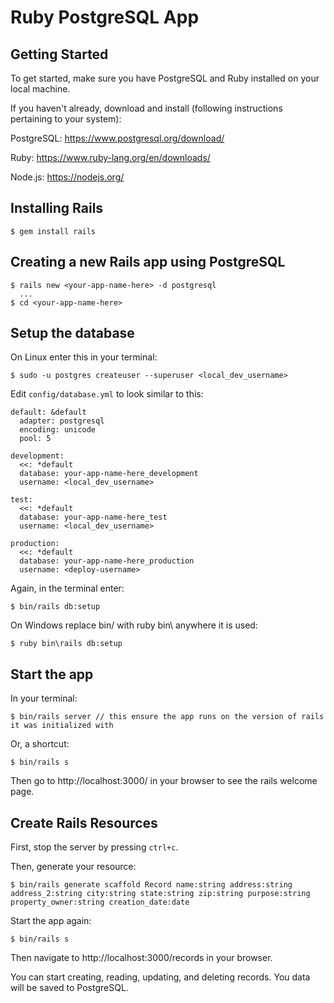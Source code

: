 Ruby PostgreSQL App
===================

## Getting Started

To get started, make sure you have PostgreSQL and Ruby installed on your local machine.

If you haven't already, download and install (following instructions pertaining to your system):

PostgreSQL: https://www.postgresql.org/download/

Ruby: https://www.ruby-lang.org/en/downloads/

Node.js: https://nodejs.org/

## Installing Rails

```
$ gem install rails
```

## Creating a new Rails app using PostgreSQL

```
$ rails new <your-app-name-here> -d postgresql
  ...
$ cd <your-app-name-here>
```

## Setup the database

On Linux enter this in your terminal:
```
$ sudo -u postgres createuser --superuser <local_dev_username>
```

Edit `config/database.yml` to look similar to this:

```
default: &default
  adapter: postgresql
  encoding: unicode
  pool: 5

development:
  <<: *default
  database: your-app-name-here_development
  username: <local_dev_username>

test:
  <<: *default
  database: your-app-name-here_test
  username: <local_dev_username>

production:
  <<: *default
  database: your-app-name-here_production
  username: <deploy-username>
```

Again, in the terminal enter:

```
$ bin/rails db:setup
```

On Windows replace bin/ with ruby bin\ anywhere it is used:
```
$ ruby bin\rails db:setup
```

## Start the app

In your terminal:

```
$ bin/rails server // this ensure the app runs on the version of rails it was initialized with
```

Or, a shortcut:

```
$ bin/rails s
```

Then go to http://localhost:3000/ in your browser to see the rails welcome page.

## Create Rails Resources

First, stop the server by pressing `ctrl+c`.

Then, generate your resource:

```
$ bin/rails generate scaffold Record name:string address:string address_2:string city:string state:string zip:string purpose:string property_owner:string creation_date:date
```

Start the app again:

```
$ bin/rails s
```

Then navigate to http://localhost:3000/records in your browser.

You can start creating, reading, updating, and deleting records. You data will be saved to PostgreSQL.
